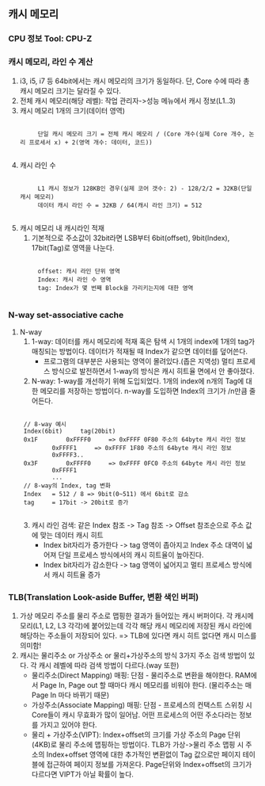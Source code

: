 ## 캐시 메모리
### CPU 정보 Tool: CPU-Z

### 캐시 메모리, 라인 수 계산
1. i3, i5, i7 등 64bit에서는 캐시 메모리의 크기가 동일하다. 단, Core 수에 따라 총 캐시 메모리 크기는 달라질 수 있다.
2. 전체 캐시 메모리(해당 레벨): 작업 관리자->성능 메뉴에서 캐시 정보(L1..3)
3. 캐시 메모리 1개의 크기(데이터 영역)
	<pre><code>
		단일 캐시 메모리 크기 = 전체 캐시 메모리 / (Core 개수(실제 Core 개수, 논리 프로세서 x) + 2(영역 개수: 데이터, 코드))
	</code></pre>
4. 캐시 라인 수
	<pre><code>
		L1 캐시 정보가 128KB인 경우(실제 코어 갯수: 2) - 128/2/2 = 32KB(단일 캐시 메모리)
		데이터 캐시 라인 수 = 32KB / 64(캐시 라인 크기) = 512
	</code></pre>
5. 캐시 메모리 내 캐시라인 적재
	1) 기본적으로 주소값이 32bit라면 LSB부터 6bit(offset), 9bit(Index), 17bit(Tag)로 영역을 나눈다.
	<pre><code>
		offset: 캐시 라인 단위 영역
		Index: 캐시 라인 수 영역
		tag: Index가 몇 번째 Block을 가리키는지에 대한 영역
	</code></pre>
	
### N-way set-associative cache
1. N-way
	1) 1-way: 데이터를 캐시 메모리에 적재 혹은 탐색 시 1개의 index에 1개의 tag가 매칭되는 방법이다. 데이터가 적재될 때 Index가 같으면 데이터를 덮어쓴다.
		* 프로그램의 대부분은 사용되는 영역이 몰려있다.(좁은 지역성) 멀티 프로세스 방식으로 발전하면서 1-way의 방식은 캐시 히트율 면에서 안 좋아졌다.
	2) N-way: 1-way를 개선하기 위해 도입되었다. 1개의 index에 n개의 Tag에 대한 메모리를 저장하는 방법이다. n-way를 도입하면 Index의 크기가 /n만큼 줄어든다.
	<pre><code>
	// 8-way 예시
	Index(6bit) 	tag(20bit)
	0x1F		0xFFFF0		=> 0xFFFF 0F80 주소의 64byte 캐시 라인 정보 
			0xFFFF1		=> 0xFFFF 1F80 주소의 64byte 캐시 라인 정보 
			0xFFFF3..
	0x3F		0xFFFF0		=> 0xFFFF 0FC0 주소의 64byte 캐시 라인 정보
			0xFFFF1
			...
	// 8-way의 Index, tag 변화
	Index 	= 512 / 8 => 9bit(0~511) 에서 6bit로 감소
	tag 	= 17bit -> 20bit로 증가
	</code></pre>
	3) 캐시 라인 검색: 같은 Index 참조 -> Tag 참조 -> Offset 참조순으로 주소 값에 맞는 데이터 캐시 히트
		* Index bit자리가 증가한다 -> tag 영역이 좁아지고 Index 주소 대역이 넓어져 단일 프로세스 방식에서의 캐시 히트율이 높아진다.
		* Index bit자리가 감소한다 -> tag 영역이 넓어지고 멀티 프로세스 방식에서 캐시 히트율 증가

### TLB(Translation Look-aside Buffer, 변환 색인 버퍼)
1. 가상 메모리 주소를 물리 주소로 맵핑한 결과가 들어있는 캐시 버퍼이다. 각 캐시메모리(L1, L2, L3 각각)에 붙어있는데 각각 해당 캐시 메모리에 저장된 캐시 라인에 해당하는 주소들이 저장되어 있다. => TLB에 있다면 캐시 히트 없다면 캐시 미스를 의미함!
2. 캐시는 물리주소 or 가상주소 or 물리+가상주소의 방식 3가지 주소 검색 방법이 있다. 각 캐시 레벨에 따라 검색 방법이 다르다.(way 또한)
	* 물리주소(Direct Mapping) 매핑: 단점 - 물리주소로 변환을 해야한다. RAM에서 Page In, Page out 할 때마다 캐시 메모리를 비워야 한다. (물리주소는 매 Page In 마다 바뀌기 때문)
	* 가상주소(Associate Mapping) 매핑: 단점 - 프로세스의 컨택스트 스위칭 시 Core들이 캐시 무효화가 많이 일어남. 어떤 프로세스의 어떤 주소다라는 정보를 가지고 있어야 한다.
	* 물리 + 가상주소(VIPT): Index+offset의 크기를 가상 주소의 Page 단위(4KB)로 물리 주소에 맵핑하는 방법이다. TLB가 가상->물리 주소 맵핑 시 주소의 Index+offset 영역에 대한 추가적인 변환없이 Tag 값으로만 페이지 테이블에 접근하여 페이지 정보를 가져온다. Page단위와 Index+offset의 크기가 다르다면 VIPT가 아닐 확률이 높다.

